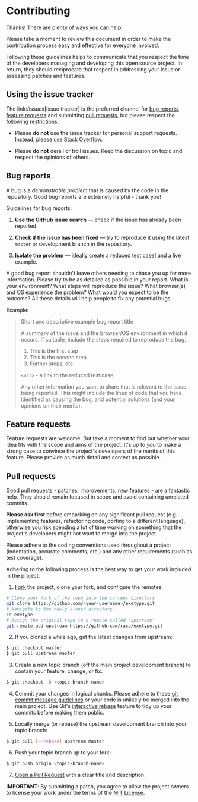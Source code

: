 # Contributing

Thanks! There are plenty of ways you can help!

Please take a moment to review this document in order to make the contribution
process easy and effective for everyone involved.

Following these guidelines helps to communicate that you respect the time of
the developers managing and developing this open source project. In return,
they should reciprocate that respect in addressing your issue or assessing
patches and features.

## Using the issue tracker

The link:/issues[issue tracker] is
the preferred channel for [bug reports](#bug-reports), [feature requests](#feature-requests)
and submitting [pull requests](#pull-requests), but please respect the following
restrictions:

* Please **do not** use the issue tracker for personal support requests. Instead, please use
  [Stack Overflow](https://stackoverflow.com/questions/tagged/exetype).

* Please **do not** derail or troll issues. Keep the discussion on topic and
  respect the opinions of others.

## Bug reports

A bug is a _demonstrable problem_ that is caused by the code in the repository.
Good bug reports are extremely helpful - thank you!

Guidelines for bug reports:

1. **Use the GitHub issue search** &mdash; check if the issue has already been
   reported.

2. **Check if the issue has been fixed** &mdash; try to reproduce it using the
   latest `master` or development branch in the repository.

3. **Isolate the problem** &mdash; ideally create a reduced test
   case] and a live example.

A good bug report shouldn't leave others needing to chase you up for more
information. Please try to be as detailed as possible in your report. What is
your environment? What steps will reproduce the issue? What browser(s) and OS
experience the problem? What would you expect to be the outcome? All these
details will help people to fix any potential bugs.

Example:

> Short and descriptive example bug report title
>
> A summary of the issue and the browser/OS environment in which it occurs. If
> suitable, include the steps required to reproduce the bug.
>
> 1. This is the first step
> 2. This is the second step
> 3. Further steps, etc.
>
> `<url>` - a link to the reduced test case
>
> Any other information you want to share that is relevant to the issue being
> reported. This might include the lines of code that you have identified as
> causing the bug, and potential solutions (and your opinions on their
> merits).


## Feature requests

Feature requests are welcome. But take a moment to find out whether your idea
fits with the scope and aims of the project. It's up to *you* to make a strong
case to convince the project's developers of the merits of this feature. Please
provide as much detail and context as possible.


## Pull requests

Good pull requests - patches, improvements, new features - are a fantastic
help. They should remain focused in scope and avoid containing unrelated
commits.

**Please ask first** before embarking on any significant pull request (e.g.
implementing features, refactoring code, porting to a different language),
otherwise you risk spending a lot of time working on something that the
project's developers might not want to merge into the project.

Please adhere to the coding conventions used throughout a project (indentation,
accurate comments, etc.) and any other requirements (such as test coverage).

Adhering to the following process is the best way to get your work
included in the project:

1. [Fork](https://help.github.com/articles/fork-a-repo) the project, clone your
   fork, and configure the remotes:
  ```bash
  # Clone your fork of the repo into the current directory
  git clone https://github.com/<your-username>/exetype.git
  # Navigate to the newly cloned directory
  cd exetype
  # Assign the original repo to a remote called "upstream"
  git remote add upstream https://github.com/rasa/exetype.git
  ```

2. If you cloned a while ago, get the latest changes from upstream:
  ```bash
  $ git checkout master
  $ git pull upstream master
  ```
3. Create a new topic branch (off the main project development branch) to
   contain your feature, change, or fix:
  ```bash
  $ git checkout -b <topic-branch-name>
  ```
4. Commit your changes in logical chunks. Please adhere to these
   [git commit message guidelines](http://tbaggery.com/2008/04/19/a-note-about-git-commit-messages.html)
   or your code is unlikely be merged into the main project. Use Git's
   [interactive rebase](https://help.github.com/articles/about-git-rebase)
   feature to tidy up your commits before making them public.

5. Locally merge (or rebase) the upstream development branch into your topic branch:
  ```bash
  $ git pull [--rebase] upstream master
  ```

6. Push your topic branch up to your fork:
  ```bash
  $ git push origin <topic-branch-name>
  ```

7. [Open a Pull Request](https://help.github.com/articles/using-pull-requests)
   with a clear title and description.

**IMPORTANT**: By submitting a patch, you agree to allow the project owners to
license your work under the terms of the [MIT License](/LICENSE).
